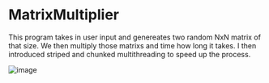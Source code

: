 # MatrixMultiplier

This program takes in user input and genereates two random NxN matrix of that size. We then multiply those matrixs and time how long it takes. 
I then introduced striped and chunked multithreading to speed up the process.

![image](https://user-images.githubusercontent.com/77083766/180863650-6e39e044-6db3-4789-9e8d-7586cf875c98.png)
